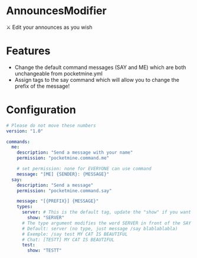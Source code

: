 # AnnouncesModifier
⚔️ Edit your announces as you wish

# Features
- Change the default command messages (SAY and ME) which are both unchangeable from pocketmine.yml
- Assign tags to the say command which will allow you to change the prefix of the message!
# Configuration
```YAML
# Please do not move these numbers
version: "1.0"

commands:
  me:
    description: "Send a message with your name"
    permission: "pocketmine.command.me"

    # set permission: none for EVERYONE can use command
    message: "[ME] {SENDER}: {MESSAGE}"
  say:
    description: "Send a message"
    permission: "pocketmine.command.say"

    message: "[{PREFIX}] {MESSAGE}"
    types:
      server: # This is the default tag, update the "show" if you want
        show: "SERVER"
      # The type argument modifies the word SERVER in front of the SAY message, if you want to create several prefixes define here
      # Default: server (no type, just message /say blablablabla)
      # Exemple: /say test MY CAT IS BEAUTIFUL
      # Chat: [TESTT] MY CAT IS BEAUTIFUL
      test:
        show: "TESTT"
```